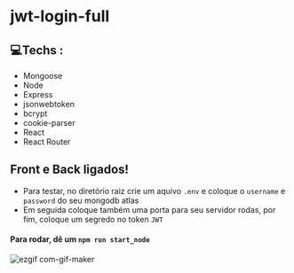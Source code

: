 # jwt-login-full

## 💻Techs :

- Mongoose
- Node
- Express
- jsonwebtoken
- bcrypt
- cookie-parser
- React
- React Router

## Front e Back ligados!

- Para testar, no diretório raiz crie um aquivo `.env` e coloque o `username` e `password` do seu mongodb atlas
- Em seguida coloque também uma porta para seu servidor rodas, por fim, coloque um segredo no token `JWT`

#### Para rodar, dê um `npm run start_node`

![ezgif com-gif-maker](https://user-images.githubusercontent.com/84200694/164985407-4610dfcb-4c2c-49cf-991e-0c1439416976.gif)
